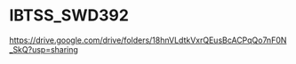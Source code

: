 # IBTSS_SWD392
https://drive.google.com/drive/folders/18hnVLdtkVxrQEusBcACPqQo7nF0N_SkQ?usp=sharing
